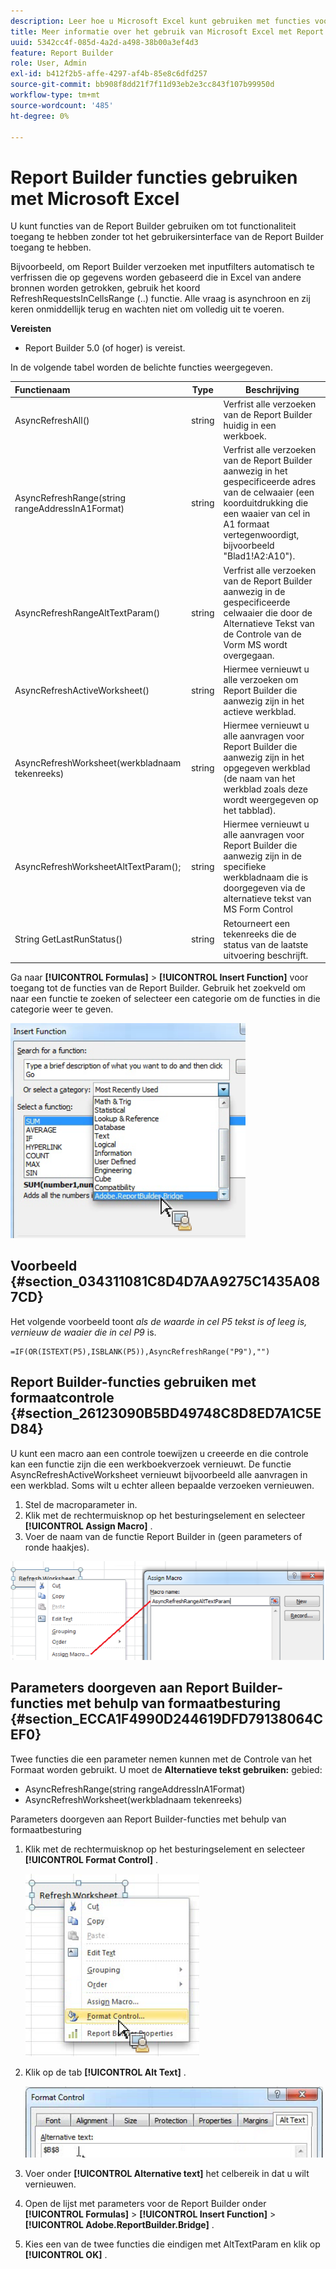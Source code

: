 ```yaml
---
description: Leer hoe u Microsoft Excel kunt gebruiken met functies voor Report Builder zonder de gebruikersinterface van de Report Builder te openen.
title: Meer informatie over het gebruik van Microsoft Excel met Report Builder-functies
uuid: 5342cc4f-085d-4a2d-a498-38b00a3ef4d3
feature: Report Builder
role: User, Admin
exl-id: b412f2b5-affe-4297-af4b-85e8c6dfd257
source-git-commit: bb908f8dd21f7f11d93eb2e3cc843f107b99950d
workflow-type: tm+mt
source-wordcount: '485'
ht-degree: 0%

---
```


# Report Builder functies gebruiken met Microsoft Excel

U kunt functies van de Report Builder gebruiken om tot functionaliteit toegang te hebben zonder tot het gebruikersinterface van de Report Builder toegang te hebben.

Bijvoorbeeld, om Report Builder verzoeken met inputfilters automatisch te verfrissen die op gegevens worden gebaseerd die in Excel van andere bronnen worden getrokken, gebruik het koord RefreshRequestsInCellsRange (..) functie. Alle vraag is asynchroon en zij keren onmiddellijk terug en wachten niet om volledig uit te voeren.

**Vereisten**

* Report Builder 5.0 (of hoger) is vereist.

In de volgende tabel worden de belichte functies weergegeven.

| Functienaam | Type | Beschrijving |
|:---| --- | ---|
| AsyncRefreshAll() | string | Verfrist alle verzoeken van de Report Builder huidig in een werkboek. |
| AsyncRefreshRange(string rangeAddressInA1Format) | string | Verfrist alle verzoeken van de Report Builder aanwezig in het gespecificeerde adres van de celwaaier (een koorduitdrukking die een waaier van cel in A1 formaat vertegenwoordigt, bijvoorbeeld &quot;Blad1!A2:A10&quot;). |
| AsyncRefreshRangeAltTextParam() | string | Verfrist alle verzoeken van de Report Builder aanwezig in de gespecificeerde celwaaier die door de Alternatieve Tekst van de Controle van de Vorm MS wordt overgegaan. |
| AsyncRefreshActiveWorksheet() | string | Hiermee vernieuwt u alle verzoeken om Report Builder die aanwezig zijn in het actieve werkblad. |
| AsyncRefreshWorksheet(werkbladnaam tekenreeks) | string | Hiermee vernieuwt u alle aanvragen voor Report Builder die aanwezig zijn in het opgegeven werkblad (de naam van het werkblad zoals deze wordt weergegeven op het tabblad). |
| AsyncRefreshWorksheetAltTextParam(); | string | Hiermee vernieuwt u alle aanvragen voor Report Builder die aanwezig zijn in de specifieke werkbladnaam die is doorgegeven via de alternatieve tekst van MS Form Control |
| String GetLastRunStatus() | string | Retourneert een tekenreeks die de status van de laatste uitvoering beschrijft. |

Ga naar **[!UICONTROL Formulas]** > **[!UICONTROL Insert Function]** voor toegang tot de functies van de Report Builder. Gebruik het zoekveld om naar een functie te zoeken of selecteer een categorie om de functies in die categorie weer te geven.

![ Schermafbeelding die het venster van de Functie van het Tussenvoegsel met uitgevouwen categorielijst toont.](assets/arb_functions.png)

## Voorbeeld {#section_034311081C8D4D7AA9275C1435A087CD}

Het volgende voorbeeld toont *als de waarde in cel P5 tekst is of leeg is, vernieuw de waaier die in cel P9* is.

```
=IF(OR(ISTEXT(P5),ISBLANK(P5)),AsyncRefreshRange("P9"),"")
```

## Report Builder-functies gebruiken met formaatcontrole {#section_26123090B5BD49748C8D8ED7A1C5ED84}

U kunt een macro aan een controle toewijzen u creeerde en die controle kan een functie zijn die een werkboekverzoek vernieuwt. De functie AsyncRefreshActiveWorksheet vernieuwt bijvoorbeeld alle aanvragen in een werkblad. Soms wilt u echter alleen bepaalde verzoeken vernieuwen.

1. Stel de macroparameter in.
1. Klik met de rechtermuisknop op het besturingselement en selecteer **[!UICONTROL Assign Macro]** .
1. Voer de naam van de functie Report Builder in (geen parameters of ronde haakjes).

![ Schermschot die het Assign venster van de Macro tonen.](assets/assign_macro.png)

## Parameters doorgeven aan Report Builder-functies met behulp van formaatbesturing {#section_ECCA1F4990D244619DFD79138064CEF0}

Twee functies die een parameter nemen kunnen met de Controle van het Formaat worden gebruikt. U moet de **Alternatieve tekst gebruiken:** gebied:

* AsyncRefreshRange(string rangeAddressInA1Format)
* AsyncRefreshWorksheet(werkbladnaam tekenreeks)

Parameters doorgeven aan Report Builder-functies met behulp van formaatbesturing

1. Klik met de rechtermuisknop op het besturingselement en selecteer **[!UICONTROL Format Control]** .

   ![ Schermafbeelding die de Controle van het Formaat toont selecteerde.](assets/format_control.png)

1. Klik op de tab **[!UICONTROL Alt Text]** .

   ![ Schermafbeelding die het lusje van de Tekst van Alt en Alternatieve tekst toont: gebied.](assets/alt_text.png)

1. Voer onder **[!UICONTROL Alternative text]** het celbereik in dat u wilt vernieuwen.
1. Open de lijst met parameters voor de Report Builder onder **[!UICONTROL Formulas]** > **[!UICONTROL Insert Function]** > **[!UICONTROL Adobe.ReportBuilder.Bridge]** .

1. Kies een van de twee functies die eindigen met AltTextParam en klik op **[!UICONTROL OK]** .

